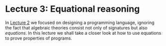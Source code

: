 # Lecture 3: Equational reasoning

In [Lecture 2](lecture-2.md) we focused on designing a programming language,
ignoring the fact that algebraic theories consist not only of signatures but
also *equations*. In this lecture we shall take a closer look at how to use
equations to prove properties of programs.

